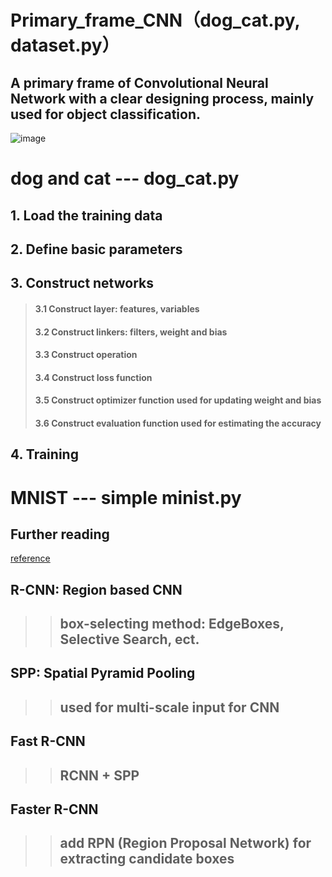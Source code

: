 Primary_frame_CNN（dog_cat.py, dataset.py）  
============
A primary frame of Convolutional Neural Network with a clear designing process, mainly used for object classification.  
------------
![image](https://github.com/Menglinucas/Primary_frame_CNN/blob/master/CNN.PNG)  

# dog and cat --- dog_cat.py
## 1. Load the training data  
## 2. Define basic parameters  
## 3. Construct networks  
> ####  3.1 Construct layer: features, variables  
> ####  3.2 Construct linkers: filters, weight and bias  
> ####  3.3 Construct operation  
> ####  3.4 Construct loss function  
> ####  3.5 Construct optimizer function used for updating weight and bias  
> ####  3.6 Construct evaluation function used for estimating the accuracy  
## 4. Training  

# MNIST --- simple minist.py  
                                             
Further reading  
--------------
[reference](https://www.cnblogs.com/skyfsm/p/6806246.html)
## R-CNN: Region based CNN  
>> ## box-selecting method: EdgeBoxes, Selective Search, ect.  
## SPP: Spatial Pyramid Pooling  
>> ## used for multi-scale input for CNN  
## Fast R-CNN  
>> ## RCNN + SPP  
## Faster R-CNN  
>> ## add **RPN (Region Proposal Network)** for extracting candidate boxes
